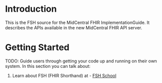 # Introduction 
This is the FSH source for the MidCentral FHIR ImplementationGuide.
It describes the APIs available in the new MidCentral FHIR API server. 

# Getting Started
TODO: Guide users through getting your code up and running on their own system. In this section you can talk about:
1.	Learn about FSH (FHIR Shorthand) at - [FSH School](https://fshschool.org/)
